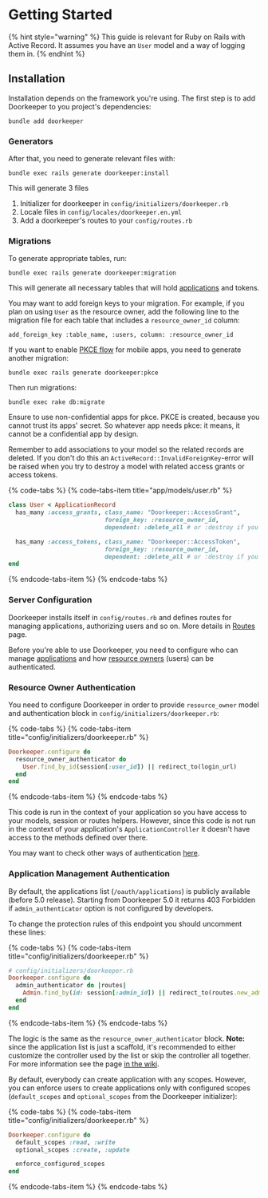 # Getting Started

{% hint style="warning" %}
This guide is relevant for Ruby on Rails with Active Record. It assumes you have an `User` model and a way of logging them in.
{% endhint %}

## Installation

Installation depends on the framework you're using. The first step is to add Doorkeeper to you project's dependencies:

```text
bundle add doorkeeper
```

### Generators

After that, you need to generate relevant files with:

```text
bundle exec rails generate doorkeeper:install
```

This will generate 3 files

1. Initializer for doorkeeper in `config/initializers/doorkeeper.rb`
2. Locale files in `config/locales/doorkeeper.en.yml`
3. Add a doorkeeper's routes to your `config/routes.rb`

### Migrations

To generate appropriate tables, run:

```text
bundle exec rails generate doorkeeper:migration
```

This will generate all necessary tables that will hold [applications](../concepts/application.md) and tokens.

You may want to add foreign keys to your migration. For example, if you plan on using `User` as the resource owner, add the following line to the migration file for each table that includes a `resource_owner_id` column:

```text
add_foreign_key :table_name, :users, column: :resource_owner_id
```

If you want to enable [PKCE flow](https://tools.ietf.org/html/rfc7636) for mobile apps, you need to generate another migration:

```text
bundle exec rails generate doorkeeper:pkce
```

Then run migrations:

```text
bundle exec rake db:migrate
```

Ensure to use non-confidential apps for pkce. PKCE is created, because you cannot trust its apps' secret. So whatever app needs pkce: it means, it cannot be a confidential app by design.

Remember to add associations to your model so the related records are deleted. If you don't do this an `ActiveRecord::InvalidForeignKey`-error will be raised when you try to destroy a model with related access grants or access tokens.

{% code-tabs %}
{% code-tabs-item title="app/models/user.rb" %}
```ruby
class User < ApplicationRecord
  has_many :access_grants, class_name: "Doorkeeper::AccessGrant",
                           foreign_key: :resource_owner_id,
                           dependent: :delete_all # or :destroy if you need callbacks

  has_many :access_tokens, class_name: "Doorkeeper::AccessToken",
                           foreign_key: :resource_owner_id,
                           dependent: :delete_all # or :destroy if you need callbacks
end
```
{% endcode-tabs-item %}
{% endcode-tabs %}

### Server Configuration

Doorkeeper installs itself in `config/routes.rb` and defines routes for managing applications, authorizing users and so on. More details in [Routes](routes.md) page.

Before you're able to use Doorkeeper, you need to configure who can manage [applications](../concepts/application.md) and how [resource owners](../concepts/resource-owner.md) \(users\) can be authenticated.

### Resource Owner Authentication

You need to configure Doorkeeper in order to provide `resource_owner` model and authentication block in `config/initializers/doorkeeper.rb`:

{% code-tabs %}
{% code-tabs-item title="config/initializers/doorkeeper.rb" %}
```ruby
Doorkeeper.configure do
  resource_owner_authenticator do
    User.find_by_id(session[:user_id]) || redirect_to(login_url)
  end
end
```
{% endcode-tabs-item %}
{% endcode-tabs %}

This code is run in the context of your application so you have access to your models, session or routes helpers. However, since this code is not run in the context of your application's `ApplicationController` it doesn't have access to the methods defined over there.

You may want to check other ways of authentication [here](https://github.com/doorkeeper-gem/doorkeeper/wiki/Authenticating-using-Clearance-or-DIY).

### Application Management Authentication

By default, the applications list \(`/oauth/applications`\) is publicly available \(before 5.0 release\). Starting from Doorkeeper 5.0 it returns 403 Forbidden if `admin_authenticator` option is not configured by developers.

To change the protection rules of this endpoint you should uncomment these lines:

{% code-tabs %}
{% code-tabs-item title="config/initializers/doorkeeper.rb" %}
```ruby
# config/initializers/doorkeeper.rb
Doorkeeper.configure do
  admin_authenticator do |routes|
    Admin.find_by(id: session[:admin_id]) || redirect_to(routes.new_admin_session_url)
  end
end
```
{% endcode-tabs-item %}
{% endcode-tabs %}

The logic is the same as the `resource_owner_authenticator` block. **Note:** since the application list is just a scaffold, it's recommended to either customize the controller used by the list or skip the controller all together. For more information see the page [in the wiki](https://github.com/doorkeeper-gem/doorkeeper/wiki/Customizing-routes).

By default, everybody can create application with any scopes. However, you can enforce users to create applications only with configured scopes \(`default_scopes` and `optional_scopes` from the Doorkeeper initializer\):

{% code-tabs %}
{% code-tabs-item title="config/initializers/doorkeeper.rb" %}
```ruby
Doorkeeper.configure do
  default_scopes :read, :write
  optional_scopes :create, :update

  enforce_configured_scopes
end
```
{% endcode-tabs-item %}
{% endcode-tabs %}




